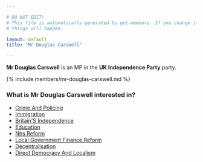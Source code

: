 ```yaml
---

# DO NOT EDIT!
# This file is automatically generated by get-members. If you change it, bad
# things will happen.

layout: default
title: "Mr Douglas Carswell"

---
```


**Mr Douglas Carswell** is an MP in the **UK Independence Party** party.

{% include members/mr-douglas-carswell.md %}

### What is Mr Douglas Carswell interested in?


* [Crime And Policing](/interests/crime-and-policing.html)
* [Immigration](/interests/immigration.html)
* [Britain'S Independence](/interests/britains-independence.html)
* [Education](/interests/education.html)
* [Nhs Reform](/interests/nhs-reform.html)
* [Local Government Finance Reform](/interests/local-government-finance-reform.html)
* [Decentralisation](/interests/decentralisation.html)
* [Direct Democracy And Localism](/interests/direct-democracy-and-localism.html)
